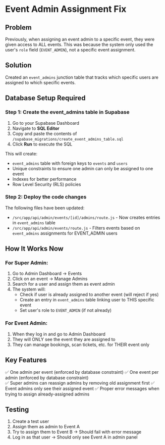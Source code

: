 # Event Admin Assignment Fix

## Problem

Previously, when assigning an event admin to a specific event, they were given access to ALL events. This was because the system only used the user's `role` field (`EVENT_ADMIN`), not a specific event assignment.

## Solution

Created an `event_admins` junction table that tracks which specific users are assigned to which specific events.

## Database Setup Required

### Step 1: Create the event_admins table in Supabase

1. Go to your Supabase Dashboard
2. Navigate to **SQL Editor**
3. Copy and paste the contents of `/supabase_migrations/create_event_admins_table.sql`
4. Click **Run** to execute the SQL

This will create:

- `event_admins` table with foreign keys to `events` and `users`
- Unique constraints to ensure one admin can only be assigned to one event
- Indexes for better performance
- Row Level Security (RLS) policies

### Step 2: Deploy the code changes

The following files have been updated:

- `/src/app/api/admin/events/[id]/admins/route.js` - Now creates entries in `event_admins` table
- `/src/app/api/admin/events/route.js` - Filters events based on `event_admins` assignments for EVENT_ADMIN users

## How It Works Now

### For Super Admin:

1. Go to Admin Dashboard → Events
2. Click on an event → Manage Admins
3. Search for a user and assign them as event admin
4. The system will:
   - Check if user is already assigned to another event (will reject if yes)
   - Create an entry in `event_admins` table linking user to THIS specific event
   - Set user's role to `EVENT_ADMIN` (if not already)

### For Event Admin:

1. When they log in and go to Admin Dashboard
2. They will ONLY see the event they are assigned to
3. They can manage bookings, scan tickets, etc. for THEIR event only

## Key Features

✅ One admin per event (enforced by database constraint)
✅ One event per admin (enforced by database constraint)  
✅ Super admins can reassign admins by removing old assignment first
✅ Event admins only see their assigned event
✅ Proper error messages when trying to assign already-assigned admins

## Testing

1. Create a test user
2. Assign them as admin to Event A
3. Try to assign them to Event B → Should fail with error message
4. Log in as that user → Should only see Event A in admin panel
